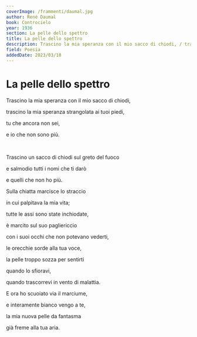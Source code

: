 ```yaml
---
coverImage: /frammenti/daumal.jpg
author: René Daumal
book: Controcielo
year: 1936
section: La pelle dello spettro
title: La pelle dello spettro
description: Trascino la mia speranza con il mio sacco di chiodi, / trascino la mia speranza strangolata ai tuoi piedi, / tu che ancora non sei, / e io che non sono più.
field: Poesia
addedDate: 2023/03/18
---
```


# La pelle dello spettro

Trascino la mia speranza con il mio sacco di chiodi,

trascino la mia speranza strangolata ai tuoi piedi,

tu che ancora non sei,

e io che non sono più.

<br/> 

Trascino un sacco di chiodi sul greto del fuoco

e salmodio tutti i nomi che ti darò

e quelli che non ho più.

Sulla chiatta marcisce lo straccio

in cui palpitava la mia vita;

tutte le assi sono state inchiodate,

è marcito sul suo pagliericcio

con i suoi occhi che non potevano vederti,

le orecchie sorde alla tua voce,

la pelle troppo sozza per sentirti

quando lo sfioravi,

quando trascorrevi in vento di malattia.

E ora ho scuoiato via il marciume,

e interamente bianco vengo a te,

la mia nuova pelle da fantasma

già freme alla tua aria.  
